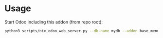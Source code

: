 # Usage

Start Odoo including this addon (from repo root):

```bash
python3 scripts/nix_odoo_web_server.py --db-name mydb --addon base_menu_visibility_restriction
```
